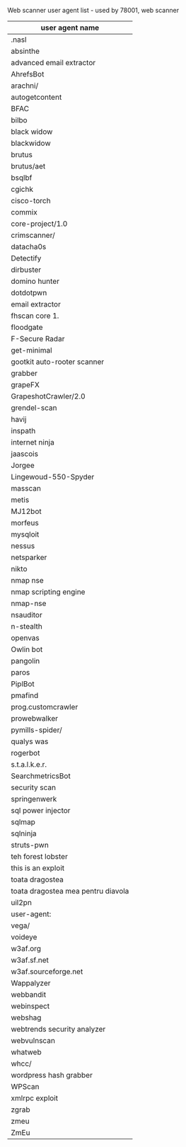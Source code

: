 Web scanner user agent list - used by 78001, web scanner

| user agent name                    |
|------------------------------------|
| .nasl                              |
| absinthe                           |
| advanced email extractor           |
| AhrefsBot                          |
| arachni/                           |
| autogetcontent                     |
| BFAC                               |
| bilbo                              |
| black widow                        |
| blackwidow                         |
| brutus                             |
| brutus/aet                         |
| bsqlbf                             |
| cgichk                             |
| cisco-torch                        |
| commix                             |
| core-project/1.0                   |
| crimscanner/                       |
| datacha0s                          |
| Detectify                          |
| dirbuster                          |
| domino hunter                      |
| dotdotpwn                          |
| email extractor                    |
| fhscan core 1.                     |
| floodgate                          |
| F-Secure Radar                     |
| get-minimal                        |
| gootkit auto-rooter scanner        |
| grabber                            |
| grapeFX                            |
| GrapeshotCrawler/2.0               |
| grendel-scan                       |
| havij                              |
| inspath                            |
| internet ninja                     |
| jaascois                           |
| Jorgee                             |
| Lingewoud-550-Spyder               |
| masscan                            |
| metis                              |
| MJ12bot                            |
| morfeus                            |
| mysqloit                           |
| nessus                             |
| netsparker                         |
| nikto                              |
| nmap nse                           |
| nmap scripting engine              |
| nmap-nse                           |
| nsauditor                          |
| n-stealth                          |
| openvas                            |
| Owlin bot                          |
| pangolin                           |
| paros                              |
| PiplBot                            |
| pmafind                            |
| prog.customcrawler                 |
| prowebwalker                       |
| pymills-spider/                    |
| qualys was                         |
| rogerbot                           |
| s.t.a.l.k.e.r.                     |
| SearchmetricsBot                   |
| security scan                      |
| springenwerk                       |
| sql power injector                 |
| sqlmap                             |
| sqlninja                           |
| struts-pwn                         |
| teh forest lobster                 |
| this is an exploit                 |
| toata dragostea                    |
| toata dragostea mea pentru diavola |
| uil2pn                             |
| user-agent:                        |
| vega/                              |
| voideye                            |
| w3af.org                           |
| w3af.sf.net                        |
| w3af.sourceforge.net               |
| Wappalyzer                         |
| webbandit                          |
| webinspect                         |
| webshag                            |
| webtrends security analyzer        |
| webvulnscan                        |
| whatweb                            |
| whcc/                              |
| wordpress hash grabber             |
| WPScan                             |
| xmlrpc exploit                     |
| zgrab                              |
| zmeu                               |
| ZmEu                               |
